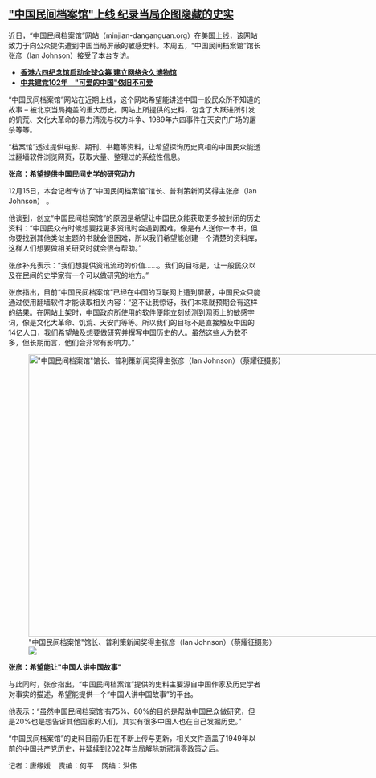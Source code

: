 <!--1702680124000-->
["中国民间档案馆"上线   纪录当局企图隐藏的史实](https://www.rfa.org/mandarin/yataibaodao/zhengzhi/tj-12152023155551.html)
------

<p><span style="font-weight: 400;">近日，“中国民间档案馆”网站（minjian-danganguan.org）在美国上线，该网站致力于向公众提供遭到中国当局屏蔽的敏感史料。本周五，“中国民间档案馆”馆长张彦（Ian Johnson）接受了本台专访。</span></p><ul><li><a href="https://www.rfa.org/mandarin/Xinwen/3-06052020110753.html"><strong>香港六四纪念馆启动全球众筹 建立网络永久博物馆</strong></a></li><li><strong><a href="https://www.rfa.org/mandarin/yataibaodao/zhengzhi/wy-06302023095620.html">中共建党102年　"可爱的中国"依旧不可爱</a></strong></li></ul><p><span style="font-weight: 400;">“中国民间档案馆”网站在近期上线，这个网站希望能讲述中国一般民众所不知道的故事 – 被北京当局掩盖的重大历史。网站上所提供的史料，包含了大跃进所引发的饥荒、文化大革命的暴力清洗与权力斗争、1989年六四事件在天安门广场的屠杀等等。</span></p><p><span style="font-weight: 400;">“档案馆”透过提供电影、期刊、书籍等资料，让希望探询历史真相的中国民众能透过翻墙软件浏览网页，获取大量、整理过的系统性信息。</span></p><p><b>张彦：希望提供中国民间史学的研究动力</b></p><p><span style="font-weight: 400;">12月15日，本台记者专访了“中国民间档案馆”馆长、普利策新闻奖得主张彦（Ian Johnson） 。</span></p><p><span style="font-weight: 400;">他谈到，创立“中国民间档案馆”的原因是希望让中国民众能获取更多被封闭的历史资料：“</span><span style="font-weight: 400;">中国民众有时候想要找更多资讯时会遇到困难，像是有人送你一本书，但你要找到其他类似主题的书就会很困难，所以我们希望能创建一个清楚的资料库，这样人们想要做相关研究时就会很有帮助。”</span></p><p><span style="font-weight: 400;">张彦补充表示：“我们想提供资讯流动的价值……。我们的目标是，让一般民众以及在民间的史学家有一个可以做研究的地方。”</span></p><p><span style="font-weight: 400;">张彦指出，目前“中国民间档案馆”已经在中国的互联网上遭到屏蔽，中国民众只能通过使用翻墙软件才能读取相关内容：</span><span style="font-weight: 400;">“这不让我惊讶，我们本来就预期会有这样的结果。在网站上架时，中国政府所使用的软件便能立刻侦测到网页上的敏感字词，像是文化大革命、饥荒、天安门等等。所以我们的目标不是直接触及中国的14亿人口，我们希望触及想要做研究并撰写中国历史的人。虽然这些人为数不多，但长期而言，他们会非常有影响力。”</span></p><p><figure class="image-richtext image-inline captioned" style="width:1000px;"><img alt='"中国民间档案馆"馆长、普利策新闻奖得主张彦（Ian Johnson）（蔡耀征摄影）' height="563" src="https://www.rfa.org/mandarin/yataibaodao/zhengzhi/tj-12152023155551.html/tj2.jpg/@@images/9d581d3f-e285-43b0-a7c5-2b3bd6fcdb4c.jpeg" title="tj2.jpg" width="1000"/><figcaption class="image-caption">"中国民间档案馆"馆长、普利策新闻奖得主张彦（Ian Johnson）（蔡耀征摄影）</figcaption><small></small><div id="zoomattribute"><a data-caption='"中国民间档案馆"馆长、普利策新闻奖得主张彦（Ian Johnson）（蔡耀征摄影）' data-fancybox="" href="https://www.rfa.org/mandarin/yataibaodao/zhengzhi/tj-12152023155551.html/tj2.jpg" id="single_image" title='"中国民间档案馆"馆长、普利策新闻奖得主张彦（Ian Johnson）（蔡耀征摄影）'><img src="/++plone++rfa-resources/img/icon-zoom.png"/></a></div></figure></p><p><b>张彦：希望能让"中国人讲中国故事"</b></p><p><span style="font-weight: 400;">与此同时，张彦指出，“中国民间档案馆”提供的史料主要源自中国作家及历史学者对事实的描述，希望能提供一个“中国人讲中国故事”的平台。</span></p><p><span style="font-weight: 400;">他表示：</span><span style="font-weight: 400;">“虽然中国民间档案馆’有75%、80%的目的是帮助中国民众做研究，但是20%也是想告诉其他国家的人们，其实有很多中国人也在自己发掘历史。”</span></p><p><span style="font-weight: 400;">“中国民间档案馆”的史料目前仍旧在不断上传与更新，相关文件涵盖了1949年以前的中国共产党历史，并延续到2022年当局解除新冠清零政策之后。</span></p><p><span style="font-weight: 400;">记者：唐缘媛    责编：何平    网编：洪伟</span></p>
